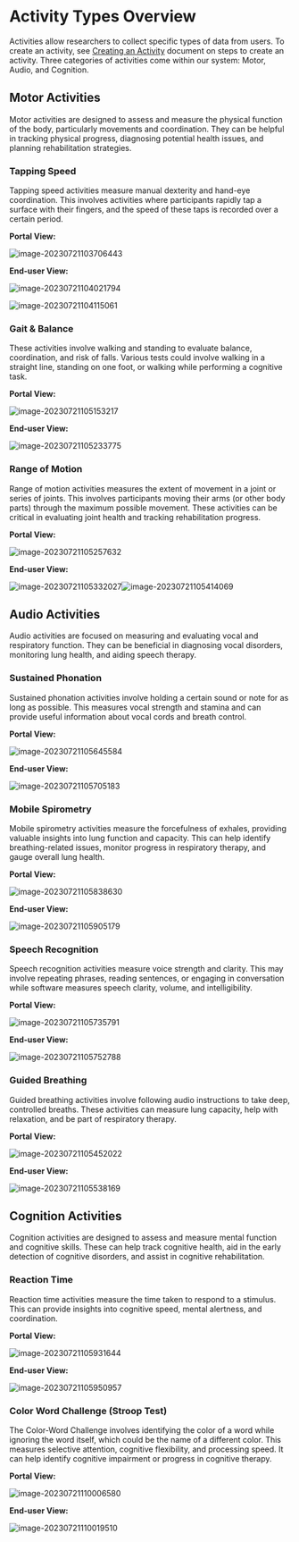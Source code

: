 
# Activity Types Overview

Activities allow researchers to collect specific types of data from users. To create an activity, see [Creating an Activity](creating-motor-activity.md) document on steps to create an activity. Three categories of activities come within our system: Motor, Audio, and Cognition.

## Motor Activities

Motor activities are designed to assess and measure the physical function of the body, particularly movements and coordination. They can be helpful in tracking physical progress, diagnosing potential health issues, and planning rehabilitation strategies.

### Tapping Speed

Tapping speed activities measure manual dexterity and hand-eye coordination. This involves activities where participants rapidly tap a surface with their fingers, and the speed of these taps is recorded over a certain period. 

**Portal View:**

![image-20230721103706443](https://raw.githubusercontent.com/S-HealthStack/S-HealthStack.github.io/post-migrations-structure/docs/portal-guide/activities-types/activity-types-overview.assets/image-20230721103706443.png)

**End-user View:**

![image-20230721104021794](https://raw.githubusercontent.com/S-HealthStack/S-HealthStack.github.io/post-migrations-structure/docs/portal-guide/activities-types/activity-types-overview.assets/image-20230721104021794.png)

![image-20230721104115061](https://raw.githubusercontent.com/S-HealthStack/S-HealthStack.github.io/post-migrations-structure/docs/portal-guide/activities-types/activity-types-overview.assets/image-20230721104115061.png)

### Gait & Balance

These activities involve walking and standing to evaluate balance, coordination, and risk of falls. Various tests could involve walking in a straight line, standing on one foot, or walking while performing a cognitive task.

**Portal View:** 

![image-20230721105153217](https://raw.githubusercontent.com/S-HealthStack/S-HealthStack.github.io/post-migrations-structure/docs/portal-guide/activities-types/activity-types-overview.assets/image-20230721105153217.png)

**End-user View:**

![image-20230721105233775](https://raw.githubusercontent.com/S-HealthStack/S-HealthStack.github.io/post-migrations-structure/docs/portal-guide/activities-types/activity-types-overview.assets/image-20230721105233775.png)

### Range of Motion

Range of motion activities measures the extent of movement in a joint or series of joints. This involves participants moving their arms (or other body parts) through the maximum possible movement. These activities can be critical in evaluating joint health and tracking rehabilitation progress.

**Portal View:**

![image-20230721105257632](https://raw.githubusercontent.com/S-HealthStack/S-HealthStack.github.io/post-migrations-structure/docs/portal-guide/activities-types/activity-types-overview.assets/image-20230721105257632.png)

**End-user View:**

![image-20230721105332027](https://raw.githubusercontent.com/S-HealthStack/S-HealthStack.github.io/post-migrations-structure/docs/portal-guide/activities-types/activity-types-overview.assets/image-20230721105332027.png)![image-20230721105414069](https://raw.githubusercontent.com/S-HealthStack/S-HealthStack.github.io/post-migrations-structure/docs/portal-guide/activities-types/activity-types-overview.assets/image-20230721105414069.png)

## Audio Activities

Audio activities are focused on measuring and evaluating vocal and respiratory function. They can be beneficial in diagnosing vocal disorders, monitoring lung health, and aiding speech therapy.

### Sustained Phonation

Sustained phonation activities involve holding a certain sound or note for as long as possible. This measures vocal strength and stamina and can provide useful information about vocal cords and breath control.

**Portal View:**

![image-20230721105645584](https://raw.githubusercontent.com/S-HealthStack/S-HealthStack.github.io/post-migrations-structure/docs/portal-guide/activities-types/activity-types-overview.assets/image-20230721105645584.png)

**End-user View:**

![image-20230721105705183](https://raw.githubusercontent.com/S-HealthStack/S-HealthStack.github.io/post-migrations-structure/docs/portal-guide/activities-types/activity-types-overview.assets/image-20230721105705183.png)

### Mobile Spirometry

Mobile spirometry activities measure the forcefulness of exhales, providing valuable insights into lung function and capacity. This can help identify breathing-related issues, monitor progress in respiratory therapy, and gauge overall lung health.

**Portal View:**

![image-20230721105838630](https://raw.githubusercontent.com/S-HealthStack/S-HealthStack.github.io/post-migrations-structure/docs/portal-guide/activities-types/activity-types-overview.assets/image-20230721105838630.png)

**End-user View:**

![image-20230721105905179](https://raw.githubusercontent.com/S-HealthStack/S-HealthStack.github.io/post-migrations-structure/docs/portal-guide/activities-types/activity-types-overview.assets/image-20230721105905179.png)

### Speech Recognition

Speech recognition activities measure voice strength and clarity. This may involve repeating phrases, reading sentences, or engaging in conversation while software measures speech clarity, volume, and intelligibility.

**Portal View:**

![image-20230721105735791](https://raw.githubusercontent.com/S-HealthStack/S-HealthStack.github.io/post-migrations-structure/docs/portal-guide/activities-types/activity-types-overview.assets/image-20230721105735791.png)

**End-user View:**

![image-20230721105752788](https://raw.githubusercontent.com/S-HealthStack/S-HealthStack.github.io/post-migrations-structure/docs/portal-guide/activities-types/activity-types-overview.assets/image-20230721105752788.png)

### Guided Breathing

Guided breathing activities involve following audio instructions to take deep, controlled breaths. These activities can measure lung capacity, help with relaxation, and be part of respiratory therapy.

**Portal View:** 

![image-20230721105452022](https://raw.githubusercontent.com/S-HealthStack/S-HealthStack.github.io/post-migrations-structure/docs/portal-guide/activities-types/activity-types-overview.assets/image-20230721105452022.png)

**End-user View:**

![image-20230721105538169](https://raw.githubusercontent.com/S-HealthStack/S-HealthStack.github.io/post-migrations-structure/docs/portal-guide/activities-types/activity-types-overview.assets/image-20230721105538169.png)

## Cognition Activities

Cognition activities are designed to assess and measure mental function and cognitive skills. These can help track cognitive health, aid in the early detection of cognitive disorders, and assist in cognitive rehabilitation.

### Reaction Time

Reaction time activities measure the time taken to respond to a stimulus. This can provide insights into cognitive speed, mental alertness, and coordination.

**Portal View:**

![image-20230721105931644](https://raw.githubusercontent.com/S-HealthStack/S-HealthStack.github.io/post-migrations-structure/docs/portal-guide/activities-types/activity-types-overview.assets/image-20230721105931644.png)

**End-user View:**

![image-20230721105950957](https://raw.githubusercontent.com/S-HealthStack/S-HealthStack.github.io/post-migrations-structure/docs/portal-guide/activities-types/activity-types-overview.assets/image-20230721105950957.png)

### Color Word Challenge (Stroop Test)

The Color-Word Challenge involves identifying the color of a word while ignoring the word itself, which could be the name of a different color. This measures selective attention, cognitive flexibility, and processing speed. It can help identify cognitive impairment or progress in cognitive therapy.

**Portal View:**

![image-20230721110006580](https://raw.githubusercontent.com/S-HealthStack/S-HealthStack.github.io/post-migrations-structure/docs/portal-guide/activities-types/activity-types-overview.assets/image-20230721110006580.png)

**End-user View:**

![image-20230721110019510](https://raw.githubusercontent.com/S-HealthStack/S-HealthStack.github.io/post-migrations-structure/docs/portal-guide/activities-types/activity-types-overview.assets/image-20230721110019510.png)

